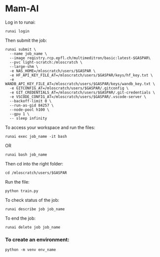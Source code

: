 # Mam-AI

<!-- Once the necessary software is installed on your computer: To use the RCP Cluster: runai config cluster rcp-caas-->

Log in to runai:

`runai login`

<!--To list the different projects you might have: runai list project-->

<!--To configure a project to work on right now: runai config project light-$GASPAR-->

Then submit the job:

```
runai submit \
  --name job_name \
  --image registry.rcp.epfl.ch/multimeditron/basic:latest-$GASPAR\
  --pvc light-scratch:/mloscratch \
  --large-shm \
  -e NAS_HOME=/mloscratch/users/$GASPAR \
  -e HF_API_KEY_FILE_AT=/mloscratch/users/$GASPAR/keys/hf_key.txt \
  -e WANDB_API_KEY_FILE_AT=/mloscratch/users/$GASPAR/keys/wandb_key.txt \
  -e GITCONFIG_AT=/mloscratch/users/$GASPAR/.gitconfig \
  -e GIT_CREDENTIALS_AT=/mloscratch/users/$GASPAR/.git-credentials \
  -e VSCODE_CONFIG_AT=/mloscratch/users/$GASPAR/.vscode-server \
  --backoff-limit 0 \
  --run-as-gid 84257 \
  --node-pool h100 \
  --gpu 1 \
  -- sleep infinity
```


To access your workspace and run the files:

`runai exec job_name -it bash`

OR

`runai bash job_name`


Then cd into the right folder:

`cd /mloscratch/users/$GASPAR`

Run the file:

`python train.py`

To check status of the job:

`runai describe job job_name`

To end the job: 

`runai delete job job_name`




### To create an environment: 

`python -m venv env_name`
